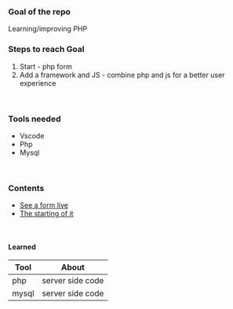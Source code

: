 
### Goal of the repo
Learning/improving PHP
<br>

### Steps to reach Goal
1. Start - php form
2. Add a framework and JS - combine php and js for a better user experience
<br>

### Tools needed
- Vscode
- Php
- Mysql

<br>

### Contents
- [See a form live](index.php)
- [The starting of it](db.php)

<br>

#### Learned

 | Tool  | About  |
 | ----- | ------ |
 |  php| server side code  |
 |  mysql| server side code  |